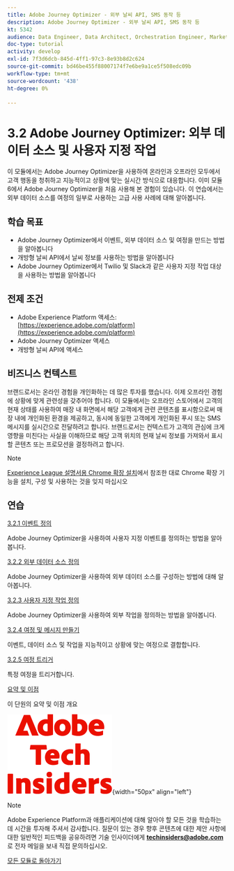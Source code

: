 ```yaml
---
title: Adobe Journey Optimizer - 외부 날씨 API, SMS 동작 등
description: Adobe Journey Optimizer - 외부 날씨 API, SMS 동작 등
kt: 5342
audience: Data Engineer, Data Architect, Orchestration Engineer, Marketer
doc-type: tutorial
activity: develop
exl-id: 7f3d6dcb-845d-4ff1-97c3-8e93b8d2c624
source-git-commit: bd46be455f88007174f7e6be9a1ce5f508edc09b
workflow-type: tm+mt
source-wordcount: '438'
ht-degree: 0%

---
```


# 3.2 Adobe Journey Optimizer: 외부 데이터 소스 및 사용자 지정 작업

이 모듈에서는 Adobe Journey Optimizer을 사용하여 온라인과 오프라인 모두에서 고객 행동을 청취하고 지능적이고 상황에 맞는 실시간 방식으로 대응합니다. 이미 모듈 6에서 Adobe Journey Optimizer을 처음 사용해 본 경험이 있습니다. 이 연습에서는 외부 데이터 소스를 여정의 일부로 사용하는 고급 사용 사례에 대해 알아봅니다.

## 학습 목표

- Adobe Journey Optimizer에서 이벤트, 외부 데이터 소스 및 여정을 만드는 방법을 알아봅니다
- 개방형 날씨 API에서 날씨 정보를 사용하는 방법을 알아봅니다
- Adobe Journey Optimizer에서 Twilio 및 Slack과 같은 사용자 지정 작업 대상을 사용하는 방법을 알아봅니다

## 전제 조건

- Adobe Experience Platform 액세스: [https://experience.adobe.com/platform](https://experience.adobe.com/platform)
- Adobe Journey Optimizer 액세스
- 개방형 날씨 API에 액세스

## 비즈니스 컨텍스트

브랜드로서는 온라인 경험을 개인화하는 데 많은 투자를 했습니다. 이제 오프라인 경험에 상황에 맞게 관련성을 갖추어야 합니다.
이 모듈에서는 오프라인 스토어에서 고객의 현재 상태를 사용하여 매장 내 화면에서 해당 고객에게 관련 콘텐츠를 표시함으로써 매장 내에 개인화된 환경을 제공하고, 동시에 동일한 고객에게 개인화된 푸시 또는 SMS 메시지를 실시간으로 전달하려고 합니다.
브랜드로서는 컨텍스트가 고객의 관심에 크게 영향을 미친다는 사실을 이해하므로 해당 고객 위치의 현재 날씨 정보를 가져와서 표시할 콘텐츠 또는 프로모션을 결정하려고 합니다.

>[!NOTE]
>
>[Experience League 설명서용 Chrome 확장 설치](../../gettingstarted/gettingstarted/ex1.md)에서 참조한 대로 Chrome 확장 기능을 설치, 구성 및 사용하는 것을 잊지 마십시오

## 연습

[3.2.1 이벤트 정의](./ex1.md)

Adobe Journey Optimizer을 사용하여 사용자 지정 이벤트를 정의하는 방법을 알아봅니다.

[3.2.2 외부 데이터 소스 정의](./ex2.md)

Adobe Journey Optimizer을 사용하여 외부 데이터 소스를 구성하는 방법에 대해 알아봅니다.

[3.2.3 사용자 지정 작업 정의](./ex3.md)

Adobe Journey Optimizer을 사용하여 외부 작업을 정의하는 방법을 알아봅니다.

[3.2.4 여정 및 메시지 만들기](./ex4.md)

이벤트, 데이터 소스 및 작업을 지능적이고 상황에 맞는 여정으로 결합합니다.

[3.2.5 여정 트리거](./ex5.md)

특정 여정을 트리거합니다.

[요약 및 이점](./summary.md)

이 단원의 요약 및 이점 개요

![기술 내부자](./../../../assets/images/techinsiders.png){width="50px" align="left"}

>[!NOTE]
>
>Adobe Experience Platform과 애플리케이션에 대해 알아야 할 모든 것을 학습하는 데 시간을 투자해 주셔서 감사합니다. 질문이 있는 경우 향후 콘텐츠에 대한 제안 사항에 대한 일반적인 피드백을 공유하려면 기술 인사이더에게 **techinsiders@adobe.com**&#x200B;로 전자 메일을 보내 직접 문의하십시오.

[모든 모듈로 돌아가기](../../../overview.md)
